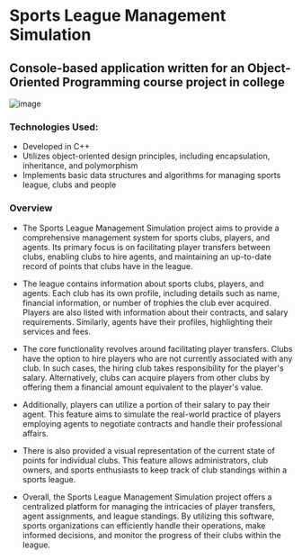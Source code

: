 # Sports League Management Simulation

## Console-based application written for an Object-Oriented Programming course project in college

![image](https://github.com/m-Jakub/Sports-League-Management-Simulation/assets/133584402/8d0cedab-37de-44f8-a34c-fe17f06b1786)


### Technologies Used:
* Developed in C++
* Utilizes object-oriented design principles, including encapsulation, inheritance, and polymorphism
* Implements basic data structures and algorithms for managing sports league, clubs and people

### Overview

* The Sports League Management Simulation project aims to provide a comprehensive management system for sports clubs, players, and agents. Its primary focus is on facilitating player transfers between clubs, enabling clubs to hire agents, and maintaining an up-to-date record of points that clubs have in the league. 

* The league contains information about sports clubs, players, and agents. Each club has its own profile, including details such as name, financial information, or number of trophies the club ever acquired. Players are also listed with information about their contracts, and salary requirements. Similarly, agents have their profiles, highlighting their services and fees. 

* The core functionality revolves around facilitating player transfers. Clubs have the option to hire players who are not currently associated with any club. In such cases, the hiring club takes responsibility for the player's salary. Alternatively, clubs can acquire players from other clubs by offering them a financial amount equivalent to the player's value. 

* Additionally, players can utilize a portion of their salary to pay their agent. This feature aims to simulate the real-world practice of players employing agents to negotiate contracts and handle their professional affairs. 

* There is also provided a visual representation of the current state of points for individual clubs. This feature allows administrators, club owners, and sports enthusiasts to keep track of club standings within a sports league. 

* Overall, the Sports League Management Simulation project offers a centralized platform for managing the intricacies of player transfers, agent assignments, and league standings. By utilizing this software, sports organizations can efficiently handle their operations, make informed decisions, and monitor the progress of their clubs within the league. 

 
